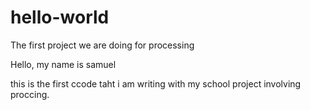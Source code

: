 # hello-world
The first project we are doing for processing

Hello, my name is samuel

this is the first ccode taht i am writing with my school project involving proccing. 

